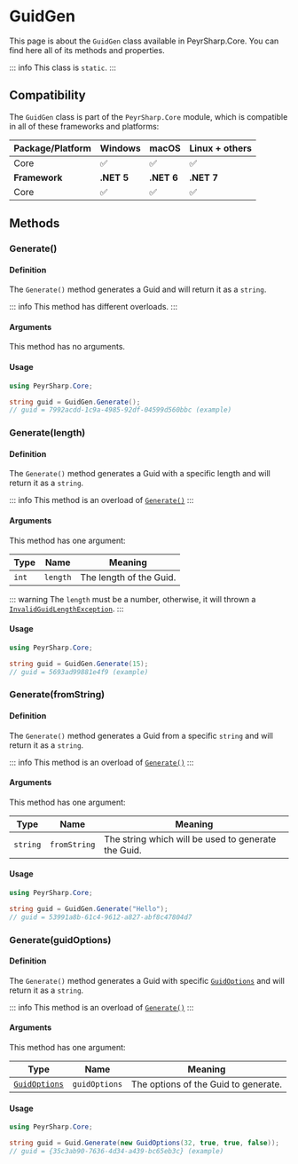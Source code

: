 # GuidGen
This page is about the `GuidGen` class available in PeyrSharp.Core.
You can find here all of its methods and properties.

::: info
This class is `static`.
:::

## Compatibility

The `GuidGen` class is part of the `PeyrSharp.Core` module, which is compatible in all of these frameworks and platforms:

| Package/Platform 	| Windows 	| macOS 	| Linux + others 	|
|------------------	|---------	|-------	|----------------	|
| Core            	| ✅       	| ✅     	| ✅              	|
| **Framework**         | **.NET 5** | **.NET 6**  | **.NET 7** |
| Core            	| ✅       	| ✅     	| ✅              	|

## Methods
### Generate()
#### Definition
The `Generate()` method generates a Guid and will return it as a `string`.

::: info
This method has different overloads.
:::

#### Arguments
This method has no arguments.

#### Usage

~~~ c#
using PeyrSharp.Core;

string guid = GuidGen.Generate();
// guid = 7992acdd-1c9a-4985-92df-04599d560bbc (example)
~~~

### Generate(length)
#### Definition
The `Generate()` method generates a Guid with a specific length and will return it as a `string`.

::: info
This method is an overload of [`Generate()`](#generate)
:::

#### Arguments
This method has one argument:

| Type  	| Name     	| Meaning                 	|
|-------	|----------	|-------------------------	|
| `int` 	| `length` 	| The length of the Guid. 	|

::: warning
The `length` must be a number, otherwise, it will thrown a [`InvalidGuidLengthException`](../exceptions#invalidguidlengthexception).
:::

#### Usage

~~~ c#
using PeyrSharp.Core;

string guid = GuidGen.Generate(15);
// guid = 5693ad99881e4f9 (example)
~~~

### Generate(fromString)
#### Definition
The `Generate()` method generates a Guid from a specific `string` and will return it as a `string`.

::: info
This method is an overload of [`Generate()`](#generate)
:::

#### Arguments
This method has one argument:

| Type  	| Name     	| Meaning                 	|
|-------	|----------	|-------------------------	|
| `string` 	| `fromString` 	| The string which will be used to generate the Guid. 	|

#### Usage

~~~ c#
using PeyrSharp.Core;

string guid = GuidGen.Generate("Hello");
// guid = 53991a8b-61c4-9612-a827-abf8c47804d7
~~~

### Generate(guidOptions)
#### Definition
The `Generate()` method generates a Guid with specific [`GuidOptions`](/core/guid-options) and will return it as a `string`.

::: info
This method is an overload of [`Generate()`](#generate)
:::

#### Arguments
This method has one argument:

| Type  	| Name     	| Meaning                 	|
|-------	|----------	|-------------------------	|
| [`GuidOptions`](/core/guid-options) 	| `guidOptions` 	| The options of the Guid to generate. 	|

#### Usage

~~~ c#
using PeyrSharp.Core;

string guid = Guid.Generate(new GuidOptions(32, true, true, false));
// guid = {35c3ab90-7636-4d34-a439-bc65eb3c} (example)
~~~